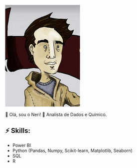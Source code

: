 ![Header image](https://github.com/ntgj/ntgj/blob/main/Neri.PNG)
<!-- You can create your own header images using Canva, it has a lot of templates. If you do, use the following link https://www.canva.com/join/celeriac-tread-jellyfish -->

👋 Olá, sou o Neri! 🔬 Analista de Dados e Químico.

## ⚡ Skills:
- Power BI
- Python (Pandas, Numpy, Scikit-learn, Matplotlib, Seaborn)
- SQL
- R
